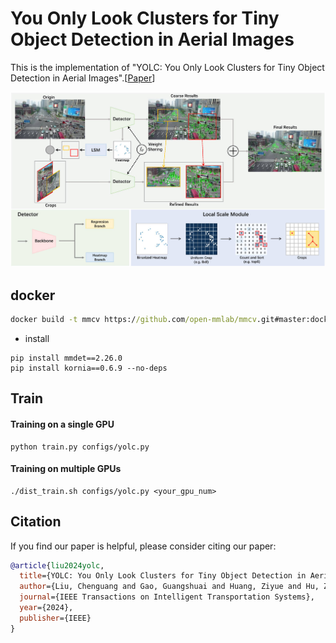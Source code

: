 # You Only Look Clusters for Tiny Object Detection in Aerial Images

This is the implementation of "YOLC: You Only Look Clusters for Tiny Object Detection in Aerial Images".[[Paper](https://arxiv.org/abs/2404.06180)]

<p align="center">
    <img src="framework.jpg"/>
</p>

## docker 
```cmd
docker build -t mmcv https://github.com/open-mmlab/mmcv.git#master:docker/release --build-arg MMCV=1.6.1 --build-arg PYTORCH=1.9.0 --build-arg CUDA=11.1 --build-arg CUDNN=8
```
- install
```
pip install mmdet==2.26.0
pip install kornia==0.6.9 --no-deps
```

##  Train
#### Training on a single GPU
```
python train.py configs/yolc.py
```

#### Training on multiple GPUs
```
./dist_train.sh configs/yolc.py <your_gpu_num>
```

## Citation
If you find our paper is helpful, please consider citing our paper:
```BibTeX
@article{liu2024yolc,
  title={YOLC: You Only Look Clusters for Tiny Object Detection in Aerial Images},
  author={Liu, Chenguang and Gao, Guangshuai and Huang, Ziyue and Hu, Zhenghui and Liu, Qingjie and Wang, Yunhong},
  journal={IEEE Transactions on Intelligent Transportation Systems},
  year={2024},
  publisher={IEEE}
}
```